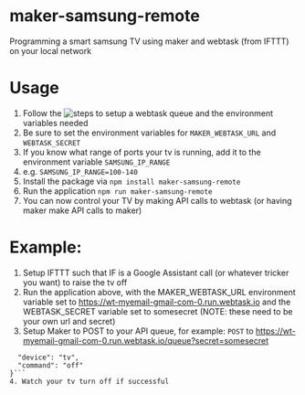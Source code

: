 # maker-samsung-remote
Programming a smart samsung TV using maker and webtask (from IFTTT) on your local network

# Usage
1. Follow the ![steps to setup a webtask queue](https://github.com/rguerra712/webtask-queue/) and the environment variables needed
  1. Be sure to set the environment variables for `MAKER_WEBTASK_URL` and `WEBTASK_SECRET`
1. If you know what range of ports your tv is running, add it to the environment variable `SAMSUNG_IP_RANGE`
  1. e.g. `SAMSUNG_IP_RANGE=100-140`
1. Install the package via `npm install maker-samsung-remote`
1. Run the application `npm run maker-samsung-remote`
1. You can now control your TV by making API calls to webtask (or having maker make API calls to maker)

# Example:
1. Setup IFTTT such that IF is a Google Assistant call (or whatever tricker you want) to raise the tv off
2. Run the application above, with the MAKER_WEBTASK_URL environment variable set to https://wt-myemail-gmail-com-0.run.webtask.io and the WEBTASK_SECRET variable set to somesecret (NOTE: these need to be your own url and secret)
3. Setup Maker to POST to your API queue, for example:
`POST` to https://wt-myemail-gmail-com-0.run.webtask.io/queue?secret=somesecret
```{
  "device": "tv",
  "command": "off"
}```
4. Watch your tv turn off if successful
